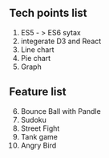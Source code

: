 ## Tech points list 
1. ES5 - > ES6 sytax
2. integerate D3 and React
3. Line chart
4. Pie chart
5. Graph


## Feature list 
6. Bounce Ball with Pandle
7. Sudoku
8. Street Fight
9. Tank game
10. Angry Bird



